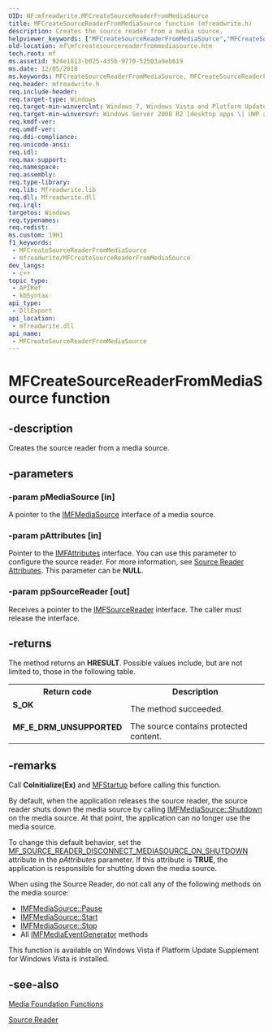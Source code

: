 ```yaml
---
UID: NF:mfreadwrite.MFCreateSourceReaderFromMediaSource
title: MFCreateSourceReaderFromMediaSource function (mfreadwrite.h)
description: Creates the source reader from a media source.
helpviewer_keywords: ["MFCreateSourceReaderFromMediaSource","MFCreateSourceReaderFromMediaSource function [Media Foundation]","mf.mfcreatesourcereaderfrommediasource","mfreadwrite/MFCreateSourceReaderFromMediaSource"]
old-location: mf\mfcreatesourcereaderfrommediasource.htm
tech.root: mf
ms.assetid: 924e1813-b025-435b-9770-52503a9eb619
ms.date: 12/05/2018
ms.keywords: MFCreateSourceReaderFromMediaSource, MFCreateSourceReaderFromMediaSource function [Media Foundation], mf.mfcreatesourcereaderfrommediasource, mfreadwrite/MFCreateSourceReaderFromMediaSource
req.header: mfreadwrite.h
req.include-header: 
req.target-type: Windows
req.target-min-winverclnt: Windows 7, Windows Vista and Platform Update Supplement for Windows Vista [desktop apps \| UWP apps]
req.target-min-winversvr: Windows Server 2008 R2 [desktop apps \| UWP apps]
req.kmdf-ver: 
req.umdf-ver: 
req.ddi-compliance: 
req.unicode-ansi: 
req.idl: 
req.max-support: 
req.namespace: 
req.assembly: 
req.type-library: 
req.lib: Mfreadwrite.lib
req.dll: Mfreadwrite.dll
req.irql: 
targetos: Windows
req.typenames: 
req.redist: 
ms.custom: 19H1
f1_keywords:
 - MFCreateSourceReaderFromMediaSource
 - mfreadwrite/MFCreateSourceReaderFromMediaSource
dev_langs:
 - c++
topic_type:
 - APIRef
 - kbSyntax
api_type:
 - DllExport
api_location:
 - mfreadwrite.dll
api_name:
 - MFCreateSourceReaderFromMediaSource
---
```


# MFCreateSourceReaderFromMediaSource function


## -description

Creates the source reader from a media source.

## -parameters

### -param pMediaSource [in]

A pointer to the <a href="https://docs.microsoft.com/windows/desktop/api/mfidl/nn-mfidl-imfmediasource">IMFMediaSource</a> interface of a media source.

### -param pAttributes [in]

Pointer to the <a href="https://docs.microsoft.com/windows/desktop/api/mfobjects/nn-mfobjects-imfattributes">IMFAttributes</a> interface. You can use this parameter to configure the source reader. For more information, see <a href="https://docs.microsoft.com/windows/desktop/medfound/source-reader-attributes">Source Reader Attributes</a>. This parameter can be <b>NULL</b>.

### -param ppSourceReader [out]

Receives a pointer to the <a href="https://docs.microsoft.com/windows/desktop/api/mfreadwrite/nn-mfreadwrite-imfsourcereader">IMFSourceReader</a> interface. The caller must release the interface.

## -returns

The method returns an <b>HRESULT</b>. Possible values include, but are not limited to, those in the following table.

<table>
<tr>
<th>Return code</th>
<th>Description</th>
</tr>
<tr>
<td width="40%">
<dl>
<dt><b><b>S_OK</b></b></dt>
</dl>
</td>
<td width="60%">
The method succeeded.

</td>
</tr>
<tr>
<td width="40%">
<dl>
<dt><b><b>MF_E_DRM_UNSUPPORTED</b></b></dt>
</dl>
</td>
<td width="60%">
The source contains protected content.

</td>
</tr>
</table>

## -remarks

Call <b>CoInitialize(Ex)</b> and <a href="https://docs.microsoft.com/windows/desktop/api/mfapi/nf-mfapi-mfstartup">MFStartup</a> before calling this function.

By default, when the application releases the source reader, the source reader shuts down the media source by calling <a href="https://docs.microsoft.com/windows/desktop/api/mfidl/nf-mfidl-imfmediasource-shutdown">IMFMediaSource::Shutdown</a> on the media source. At that point, the application can no longer use the media source.

To change this default behavior, set the <a href="https://docs.microsoft.com/windows/desktop/medfound/mf-source-reader-disconnect-mediasource-on-shutdown">MF_SOURCE_READER_DISCONNECT_MEDIASOURCE_ON_SHUTDOWN</a> attribute in the <i>pAttributes</i> parameter. If this attribute is <b>TRUE</b>, the application is responsible for  shutting down the media source.

When using the Source Reader, do not call any of the following methods on the media source:<ul>
<li>
<a href="https://docs.microsoft.com/windows/desktop/api/mfidl/nf-mfidl-imfmediasource-pause">IMFMediaSource::Pause</a>
</li>
<li>
<a href="https://docs.microsoft.com/windows/desktop/api/mfidl/nf-mfidl-imfmediasource-start">IMFMediaSource::Start</a>
</li>
<li>
<a href="https://docs.microsoft.com/windows/desktop/api/mfidl/nf-mfidl-imfmediasource-stop">IMFMediaSource::Stop</a>
</li>
<li>All <a href="https://docs.microsoft.com/windows/desktop/api/mfobjects/nn-mfobjects-imfmediaeventgenerator">IMFMediaEventGenerator</a> methods</li>
</ul>


This function is available on Windows Vista if Platform Update Supplement for Windows Vista is installed.

## -see-also

<a href="https://docs.microsoft.com/windows/desktop/medfound/media-foundation-functions">Media Foundation Functions</a>



<a href="https://docs.microsoft.com/windows/desktop/medfound/source-reader">Source Reader</a>

